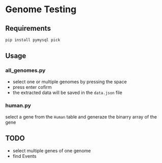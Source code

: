 # Genome Testing

## Requirements

```bash
pip install pymysql pick
```

## Usage

### all_genomes.py

* select one or multiple genomes by pressing the space
* press enter cofirm
* the extracted data will be saved in the `data.json` file

### human.py

select a gene from the `Human` table and generaze the binarry array of the gene

## TODO

* select multiple genes of one genome
* find Events
